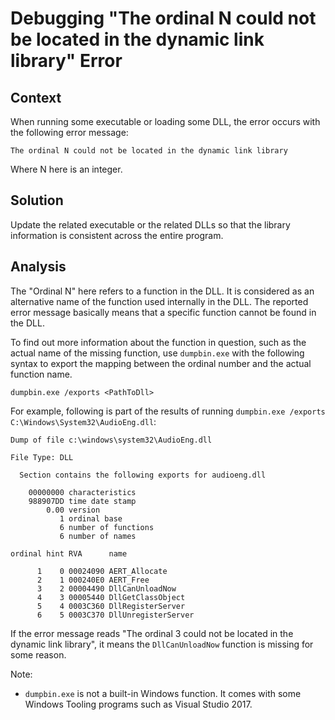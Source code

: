 # Debugging "The ordinal N could not be located in the dynamic link library" Error

## Context

When running some executable or loading some DLL, the error occurs with the following error message:

```
The ordinal N could not be located in the dynamic link library
```

Where N here is an integer.

## Solution

Update the related executable or the related DLLs so that the library information is consistent across the entire program.

## Analysis

The "Ordinal N" here refers to a function in the DLL. It is considered as an alternative name of the function used internally in the DLL. The reported error message basically means that a specific function cannot be found in the DLL.

To find out more information about the function in question, such as the actual name of the missing function, use `dumpbin.exe` with the following syntax to export the mapping between the ordinal number and the actual function name. 

```
dumpbin.exe /exports <PathToDll>
```

For example, following is part of the results of running `dumpbin.exe /exports C:\Windows\System32\AudioEng.dll`:

```
Dump of file c:\windows\system32\AudioEng.dll

File Type: DLL

  Section contains the following exports for audioeng.dll
  
    00000000 characteristics
    988907DD time date stamp
        0.00 version
           1 ordinal base
           6 number of functions
           6 number of names
 
ordinal hint RVA      name
 
      1    0 00024090 AERT_Allocate
      2    1 000240E0 AERT_Free
      3    2 00004490 DllCanUnloadNow
      4    3 00005440 DllGetClassObject
      5    4 0003C360 DllRegisterServer
      6    5 0003C370 DllUnregisterServer
```

If the error message reads "The ordinal 3 could not be located in the dynamic link library", it means the `DllCanUnloadNow` function is missing for some reason.

Note:

* `dumpbin.exe` is not a built-in Windows function. It comes with some Windows Tooling programs such as Visual Studio 2017.
